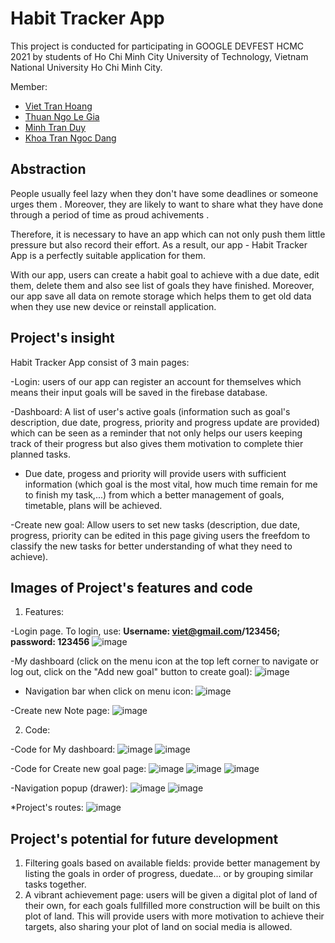 # Habit Tracker App

This project is conducted for participating in GOOGLE DEVFEST HCMC 2021 by students of Ho Chi Minh City University of Technology, Vietnam National University Ho Chi Minh City.

Member:
* [Viet Tran Hoang](https://github.com/HoangViet144)
* [Thuan Ngo Le Gia](https://github.com/nlgtEA)
* [Minh Tran Duy](https://github.com/Mdtr3002)
* [Khoa Tran Ngoc Dang](https://github.com/Jamesklein218)

## Abstraction

People usually feel lazy when they don't have some deadlines or someone urges them . Moreover, they are likely to want to share what they have done through a period of time as proud achivements .

Therefore, it is necessary to have an app which can not only push them little pressure but also record their effort. As a result, our app - Habit Tracker App is a perfectly suitable application for them. 

With our app, users can create a habit goal to achieve with a due date, edit them, delete them and also see list of goals they have finished. Moreover, our app save all data on remote storage which helps them to get old data when they use new device or reinstall application.

## Project's insight

Habit Tracker App consist of 3 main pages:

-Login: users of our app can register an account for themselves which means their input goals will be saved in the firebase database.

-Dashboard: A list of user's active goals (information such as goal's description, due date, progress, priority and progress update are provided) which can be seen as a reminder that not only helps our users keeping track of their progress but also gives them motivation to complete thier planned tasks.

* Due date, progess and priority will provide users with sufficient information (which goal is the most vital, how much time remain for me to finish my task,...) from which a better management of goals, timetable, plans will be achieved.

-Create new goal: Allow users to set new tasks (description, due date, progress, priority can be edited in this page giving users the freefdom to classify the new tasks for better understanding of what they need to achieve).

## Images of Project's features and code

1) Features:

-Login page. To login, use: **Username: viet@gmail.com/123456; password: 123456**
![image](https://user-images.githubusercontent.com/92656809/145130954-20cf86f0-3ee5-4d7b-af47-0425e9b45c23.png)

-My dashboard (click on the menu icon at the top left corner to navigate or log out, click on the "Add new goal" button to create goal):
![image](https://user-images.githubusercontent.com/92656809/145131584-2ac04adc-916c-43c9-9039-57e3b0cdda18.png)

* Navigation bar when click on menu icon:
![image](https://user-images.githubusercontent.com/92656809/145131636-e94f679e-d561-4169-87c8-69bbe24ac395.png)

-Create new Note page:
![image](https://user-images.githubusercontent.com/92656809/145131398-f9d06637-6ef5-4b12-b57c-f1c792528d82.png)

2) Code:

-Code for My dashboard:
![image](https://user-images.githubusercontent.com/92656809/145131941-8d38d3ad-ee7a-41bb-945b-4870b73bc7de.png)
![image](https://user-images.githubusercontent.com/92656809/145131965-b00e0b36-ad43-4d6d-9797-3c96d328d71c.png)

-Code for Create new goal page:
![image](https://user-images.githubusercontent.com/92656809/145132145-730c672e-de0d-4de8-9847-d00094d2630e.png)
![image](https://user-images.githubusercontent.com/92656809/145132193-ab301ea3-b805-4b9e-92e8-5d5cf7327094.png)
![image](https://user-images.githubusercontent.com/92656809/145132227-f039f116-fdb7-422e-830b-456ee2715a21.png)

-Navigation popup (drawer):
![image](https://user-images.githubusercontent.com/92656809/145132311-0f545fb5-2bf2-4908-a5c3-5bb9dfbb814f.png)
![image](https://user-images.githubusercontent.com/92656809/145132355-c5256384-5e86-47dc-96ec-64dfb6105fe8.png)

*Project's routes:
![image](https://user-images.githubusercontent.com/92656809/145132417-0f6a6ab2-52e9-43bf-8d15-8e8f2894d747.png)

## Project's potential for future development

1) Filtering goals based on available fields: provide better management by listing the goals in order of progress, duedate... or by grouping similar tasks together.
2) A vibrant achievement page: users will be given a digital plot of land of their own, for each goals fullfilled more construction will be built on this plot of land. This will provide users with more motivation to achieve their targets, also sharing your plot of land on social media is allowed.










